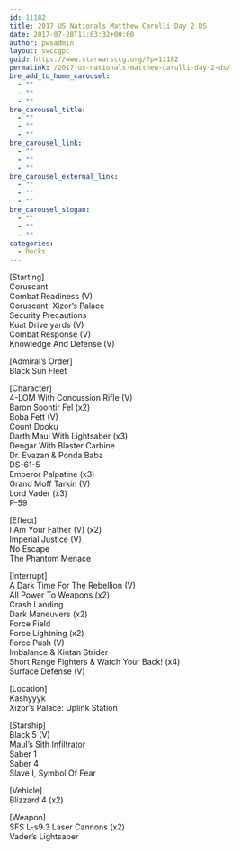 ```yaml
---
id: 11182
title: 2017 US Nationals Matthew Carulli Day 2 DS
date: 2017-07-28T11:03:32+00:00
author: pwsadmin
layout: swccgpc
guid: https://www.starwarsccg.org/?p=11182
permalink: /2017-us-nationals-matthew-carulli-day-2-ds/
bre_add_to_home_carousel:
  - ""
  - ""
  - ""
bre_carousel_title:
  - ""
  - ""
  - ""
bre_carousel_link:
  - ""
  - ""
  - ""
bre_carousel_external_link:
  - ""
  - ""
  - ""
bre_carousel_slogan:
  - ""
  - ""
  - ""
categories:
  - Decks
---
```

[Starting]  
Coruscant  
Combat Readiness (V)  
Coruscant: Xizor&#8217;s Palace  
Security Precautions  
Kuat Drive yards (V)  
Combat Response (V)  
Knowledge And Defense (V)

[Admiral&#8217;s Order]  
Black Sun Fleet

[Character]  
4-LOM With Concussion Rifle (V)  
Baron Soontir Fel (x2)  
Boba Fett (V)  
Count Dooku  
Darth Maul With Lightsaber (x3)  
Dengar With Blaster Carbine  
Dr. Evazan & Ponda Baba  
DS-61-5  
Emperor Palpatine (x3)  
Grand Moff Tarkin (V)  
Lord Vader (x3)  
P-59

[Effect]  
I Am Your Father (V) (x2)  
Imperial Justice (V)  
No Escape  
The Phantom Menace

[Interrupt]  
A Dark Time For The Rebellion (V)  
All Power To Weapons (x2)  
Crash Landing  
Dark Maneuvers (x2)  
Force Field  
Force Lightning (x2)  
Force Push (V)  
Imbalance & Kintan Strider  
Short Range Fighters & Watch Your Back! (x4)  
Surface Defense (V)

[Location]  
Kashyyyk  
Xizor&#8217;s Palace: Uplink Station

[Starship]  
Black 5 (V)  
Maul&#8217;s Sith Infiltrator  
Saber 1  
Saber 4  
Slave I, Symbol Of Fear

[Vehicle]  
Blizzard 4 (x2)

[Weapon]  
SFS L-s9.3 Laser Cannons (x2)  
Vader&#8217;s Lightsaber
